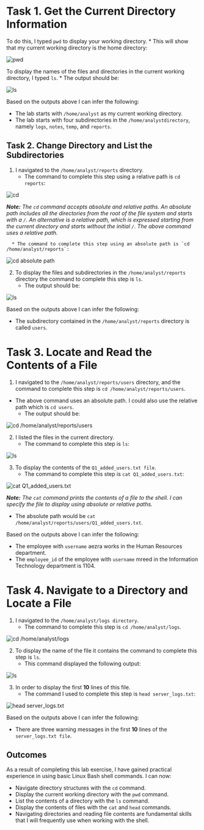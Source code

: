 # Task 1. Get the Current Directory Information

To do this, I typed `pwd` to display your working directory.
    * This will show that my current working directory is the home directory:

![pwd](https://github.com/user-attachments/assets/05668ec4-36df-41f4-8059-c0d8b430a9fa)

To display the names of the files and directories in the current working directory, I typed `ls`.
    * The output should be:

![ls](https://github.com/user-attachments/assets/867dd533-9b94-45ab-8603-765b44d2fbeb)

Based on the outputs above I can infer the following:
* The lab starts with `/home/analyst` as my current working directory.
* The lab starts with four subdirectories in the `/home/analystdirectory`, namely `logs`, `notes`, `temp`, and `reports`.
  
## Task 2. Change Directory and List the Subdirectories

1. I navigated to the `/home/analyst/reports` directory.
    * The command to complete this step using a relative path is `cd reports`:

![cd](https://github.com/user-attachments/assets/0d55f873-51ad-4858-8746-311e5c7c3760)

***Note:** The `cd` command accepts absolute and relative paths. An absolute path includes all the directories from the root of the file system and starts with a `/`. An alternative is a relative path, which is expressed starting from the current directory and starts without the initial `/`. The above command uses a relative path.* 

      * The command to complete this step using an absolute path is `cd /home/analyst/reports`:

![cd absolute path](https://github.com/user-attachments/assets/43b2830a-5acc-4390-80b4-f1043f208ca9)

2. To display the files and subdirectories in the `/home/analyst/reports` directory the command to complete this step is `ls`.
    * The output should be:

![ls](https://github.com/user-attachments/assets/3a37c2b3-6375-4d48-9b79-493215499fa3)

Based on the outputs above I can infer the following:
* The subdirectory contained in the `/home/analyst/reports` directory is called `users`.

# Task 3. Locate and Read the Contents of a File

1. I navigated to the `/home/analyst/reports/users` directory, and the command to complete this step is `cd /home/analyst/reports/users`.
* The above command uses an absolute path. I could also use the relative path which is `cd users`.
    * The output should be:
  
![cd /home/analyst/reports/users](https://github.com/user-attachments/assets/926ae603-0ed6-4d80-9675-61c5d7ff30c4)

2. I listed the files in the current directory.
    * The command to complete this step is `ls`:

![ls](https://github.com/user-attachments/assets/a081c217-d15c-4c81-9a3e-e0e9ad350b53)

3. To display the contents of the `Q1_added_users.txt file`. 
    * The command to complete this step is `cat Q1_added_users.txt`:

![cat Q1_added_users.txt](https://github.com/user-attachments/assets/6b81dec1-38f8-4ba8-9995-a2802dc3df96)

***Note:** The `cat` command prints the contents of a file to the shell. I can specify the file to display using absolute or relative paths.*
* The absolute path would be `cat /home/analyst/reports/users/Q1_added_users.txt`.

Based on the outputs above I can infer the following:
* The employee with `username` aezra works in the Human Resources department.
* The `employee_id` of the employee with  `username` mreed in the Information Technology department is 1104.

# Task 4. Navigate to a Directory and Locate a File

1. I navigated to the `/home/analyst/logs directory`. 
    * The command to complete this step is `cd /home/analyst/logs`.

![cd /home/analyst/logs](https://github.com/user-attachments/assets/8014c5ac-47f5-49b1-ac87-b497c54f3b64)

2. To display the name of the file it contains the command to complete this step is `ls`.
    * This command displayed the following output:

![ls](https://github.com/user-attachments/assets/3c86101f-16df-4939-b118-a62ae5abd032)

3. In order to display the first **10** lines of this file.
    * The command I used to complete this step is `head server_logs.txt`:

![head server_logs.txt](https://github.com/user-attachments/assets/4d689ba6-d490-43ee-ba9a-b0267a84ef06)

Based on the outputs above I can infer the following:
* There are three warning messages in the first **10** lines of the `server_logs.txt file`.

## Outcomes
As a result of completing this lab exercise, I have gained practical experience in using basic Linux Bash shell commands. I can now:

* Navigate directory structures with the `cd` command.
* Display the current working directory with the `pwd` command.
* List the contents of a directory with the `ls` command.
* Display the contents of files with the `cat` and `head` commands.
* Navigating directories and reading file contents are fundamental skills that I will frequently use when working with the shell.
